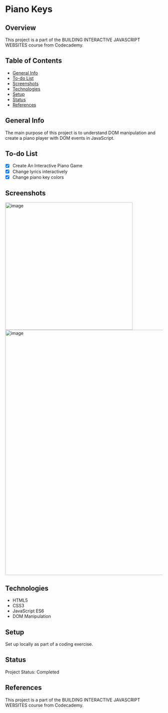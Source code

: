 # Piano Keys

## Overview

This project is a part of the BUILDING INTERACTIVE JAVASCRIPT WEBSITES course from Codecademy.

## Table of Contents

- [General Info](#general-info)
- [To-do List](#to-do-list)
- [Screenshots](#screenshots)
- [Technologies](#technologies)
- [Setup](#setup)
- [Status](#status)
- [References](#references)

## General Info

 The main purpose of this project is to understand DOM manipulation and create a piano player with DOM events in JavaScript.

## To-do List

- [x] Create An Interactive Piano Game
- [x] Change lyrics interactively
- [x] Change piano key colors

## Screenshots

<img width="407" alt="image" src="https://github.com/anilk-anusha/pianoKeys/assets/130001836/dea954f0-81b8-4ea8-b21f-fe37305c941b">
<img width="783" alt="image" src="https://github.com/anilk-anusha/pianoKeys/assets/130001836/aa6476b3-4ed8-481e-a6c4-47345d5d2709">


## Technologies

- HTML5
- CSS3
- JavaScript ES6
- DOM Manipulation


## Setup

Set up locally as part of a coding exercise. 

## Status

Project Status: Completed

## References

This project is a part of the BUILDING INTERACTIVE JAVASCRIPT WEBSITES course from Codecademy.
